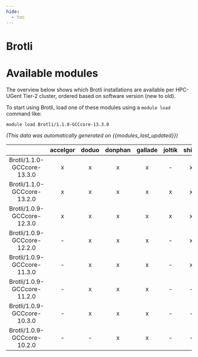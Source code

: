 ```yaml
---
hide:
  - toc
---
```


Brotli
======

# Available modules


The overview below shows which Brotli installations are available per HPC-UGent Tier-2 cluster, ordered based on software version (new to old).

To start using Brotli, load one of these modules using a `module load` command like:

```shell
module load Brotli/1.1.0-GCCcore-13.3.0
```

*(This data was automatically generated on {{modules_last_updated}})*  

| |accelgor|doduo|donphan|gallade|joltik|shinx|skitty|
| :---: | :---: | :---: | :---: | :---: | :---: | :---: | :---: |
|Brotli/1.1.0-GCCcore-13.3.0|x|x|x|x|-|x|x|
|Brotli/1.1.0-GCCcore-13.2.0|x|x|x|x|x|x|x|
|Brotli/1.0.9-GCCcore-12.3.0|x|x|x|x|x|x|x|
|Brotli/1.0.9-GCCcore-12.2.0|-|x|x|x|-|x|-|
|Brotli/1.0.9-GCCcore-11.3.0|-|x|x|x|-|x|-|
|Brotli/1.0.9-GCCcore-11.2.0|-|x|x|x|-|-|-|
|Brotli/1.0.9-GCCcore-10.3.0|-|x|x|x|-|-|-|
|Brotli/1.0.9-GCCcore-10.2.0|-|-|x|x|-|-|-|
